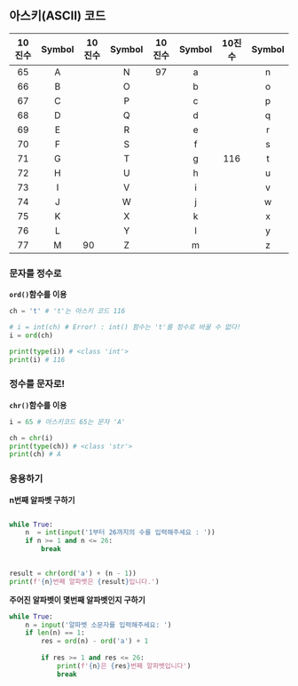 ## 아스키(ASCII) 코드

| 10진수 | Symbol | 10진수 | Symbol | 10진수 | Symbol | 10진수 | Symbol |
| :----: | :----: | ------ | :----: | :----: | :----: | :----: | :----: |
|   65   |   A    |        |   N    |   97   |   a    |        |   n    |
|   66   |   B    |        |   O    |        |   b    |        |   o    |
|   67   |   C    |        |   P    |        |   c    |        |   p    |
|   68   |   D    |        |   Q    |        |   d    |        |   q    |
|   69   |   E    |        |   R    |        |   e    |        |   r    |
|   70   |   F    |        |   S    |        |   f    |        |   s    |
|   71   |   G    |        |   T    |        |   g    |  116   |   t    |
|   72   |   H    |        |   U    |        |   h    |        |   u    |
|   73   |   I    |        |   V    |        |   i    |        |   v    |
|   74   |   J    |        |   W    |        |   j    |        |   w    |
|   75   |   K    |        |   X    |        |   k    |        |   x    |
|   76   |   L    |        |   Y    |        |   l    |        |   y    |
|   77   |   M    | 90     |   Z    |        |   m    |        |   z    |



### 문자를  정수로

**`ord()`함수를 이용**

```python
ch = 't' # 't'는 아스키 코드 116

# i = int(ch) # Error! : int() 함수는 't'를 정수로 바꿀 수 없다!
i = ord(ch) 

print(type(i)) # <class 'int'>
print(i) # 116
```



### 정수를 문자로!

**`chr()`함수를 이용**

```python
i = 65 # 아스키코드 65는 문자 'A'

ch = chr(i) 
print(type(ch)) # <class 'str'>
print(ch) # A
```



### 응용하기

**n번째 알파벳 구하기**

```python

while True:
    n  = int(input('1부터 26까지의 수를 입력해주세요 : '))
    if n >= 1 and n <= 26:
        break
    

result = chr(ord('a') + (n - 1))
print(f'{n}번째 알파벳은 {result}입니다.')
```



**주어진 알파벳이 몇번째 알파벳인지 구하기**

```python
while True:
    n = input('알파벳 소문자를 입력해주세요: ')
    if len(n) == 1:
        res = ord(n) - ord('a') + 1
        
        if res >= 1 and res <= 26:
            print(f'{n}은 {res}번째 알파벳입니다')
            break
          

```

